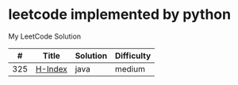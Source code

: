 leetcode implemented by python
========
My LeetCode Solution

| # | Title | Solution | Difficulty |
|---| ----- | -------- | ---------- |
|325|[H-Index](array/h_index.py)|java|medium|
